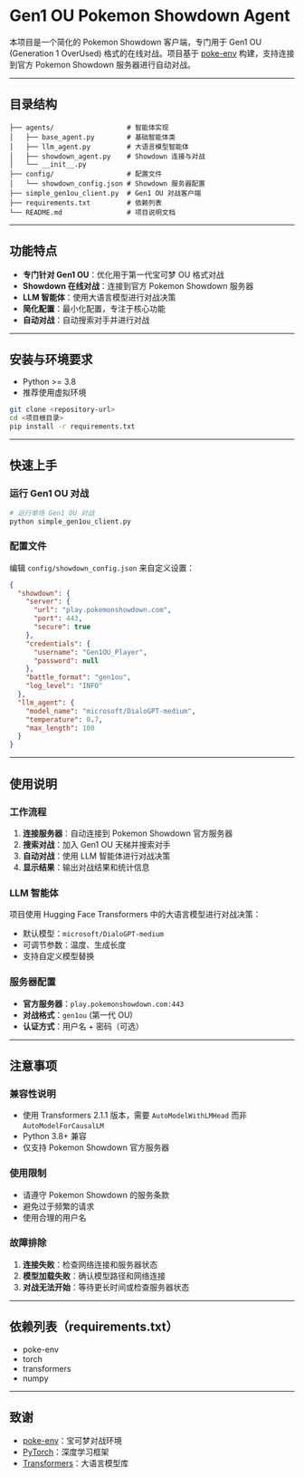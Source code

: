 # Gen1 OU Pokemon Showdown Agent

本项目是一个简化的 Pokemon Showdown 客户端，专门用于 Gen1 OU (Generation 1 OverUsed) 格式的在线对战。项目基于 [poke-env](https://github.com/hsahovic/poke-env) 构建，支持连接到官方 Pokemon Showdown 服务器进行自动对战。

---

## 目录结构

```
├── agents/                  # 智能体实现
│   ├── base_agent.py        # 基础智能体类
│   ├── llm_agent.py         # 大语言模型智能体
│   ├── showdown_agent.py    # Showdown 连接与对战
│   └── __init__.py
├── config/                  # 配置文件
│   └── showdown_config.json # Showdown 服务器配置
├── simple_gen1ou_client.py  # Gen1 OU 对战客户端
├── requirements.txt         # 依赖列表
└── README.md                # 项目说明文档
```

---

## 功能特点

- **专门针对 Gen1 OU**：优化用于第一代宝可梦 OU 格式对战
- **Showdown 在线对战**：连接到官方 Pokemon Showdown 服务器
- **LLM 智能体**：使用大语言模型进行对战决策
- **简化配置**：最小化配置，专注于核心功能
- **自动对战**：自动搜索对手并进行对战

---

## 安装与环境要求

- Python >= 3.8
- 推荐使用虚拟环境

```bash
git clone <repository-url>
cd <项目根目录>
pip install -r requirements.txt
```

---

## 快速上手

### 运行 Gen1 OU 对战

```bash
# 运行单场 Gen1 OU 对战
python simple_gen1ou_client.py
```

### 配置文件

编辑 `config/showdown_config.json` 来自定义设置：

```json
{
  "showdown": {
    "server": {
      "url": "play.pokemonshowdown.com",
      "port": 443,
      "secure": true
    },
    "credentials": {
      "username": "Gen1OU_Player",
      "password": null
    },
    "battle_format": "gen1ou",
    "log_level": "INFO"
  },
  "llm_agent": {
    "model_name": "microsoft/DialoGPT-medium",
    "temperature": 0.7,
    "max_length": 100
  }
}
```

---

## 使用说明

### 工作流程

1. **连接服务器**：自动连接到 Pokemon Showdown 官方服务器
2. **搜索对战**：加入 Gen1 OU 天梯并搜索对手
3. **自动对战**：使用 LLM 智能体进行对战决策
4. **显示结果**：输出对战结果和统计信息

### LLM 智能体

项目使用 Hugging Face Transformers 中的大语言模型进行对战决策：

- 默认模型：`microsoft/DialoGPT-medium`
- 可调节参数：温度、生成长度
- 支持自定义模型替换

### 服务器配置

- **官方服务器**：`play.pokemonshowdown.com:443`
- **对战格式**：`gen1ou` (第一代 OU)
- **认证方式**：用户名 + 密码（可选）

---

## 注意事项

### 兼容性说明

- 使用 Transformers 2.1.1 版本，需要 `AutoModelWithLMHead` 而非 `AutoModelForCausalLM`
- Python 3.8+ 兼容
- 仅支持 Pokemon Showdown 官方服务器

### 使用限制

- 请遵守 Pokemon Showdown 的服务条款
- 避免过于频繁的请求
- 使用合理的用户名

### 故障排除

1. **连接失败**：检查网络连接和服务器状态
2. **模型加载失败**：确认模型路径和网络连接
3. **对战无法开始**：等待更长时间或检查服务器状态

---

## 依赖列表（requirements.txt）

- poke-env
- torch
- transformers
- numpy

---

## 致谢

- [poke-env](https://github.com/hsahovic/poke-env)：宝可梦对战环境
- [PyTorch](https://pytorch.org/)：深度学习框架
- [Transformers](https://huggingface.co/transformers/)：大语言模型库
